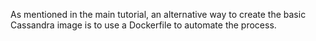 As mentioned in the main tutorial, an alternative way to create the basic Cassandra image is to use a Dockerfile to automate the process.

